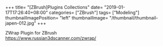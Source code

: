 +++
title= "[ZBrush]Plugins Collections"
date= "2019-01-17T17:26:40+08:00"
categories= ["ZBrush"]
tags= ["Modeling"]
thumbnailImagePosition= "left"
thumbnailImage= "/thumbnail/thumbnail-japen-012.jpg"
+++

ZWrap Plugin for ZBrush  
https://www.russian3dscanner.com/zwrap/